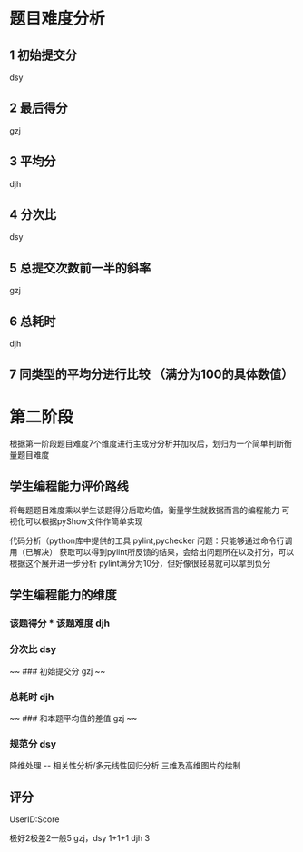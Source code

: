 # 题目难度分析

## 1 初始提交分

dsy

## 2 最后得分

gzj

## 3 平均分

djh

## 4 分次比

dsy

## 5 总提交次数前一半的斜率

gzj

## 6 总耗时

djh

## 7 同类型的平均分进行比较 （满分为100的具体数值）

# 第二阶段
根据第一阶段题目难度7个维度进行主成分分析并加权后，划归为一个简单判断衡量题目难度

## 学生编程能力评价路线

将每题题目难度乘以学生该题得分后取均值，衡量学生就数据而言的编程能力
可视化可以根据pyShow文件作简单实现

代码分析（python库中提供的工具 pylint,pychecker
问题：只能够通过命令行调用（已解决）
获取可以得到pylint所反馈的结果，会给出问题所在以及打分，可以根据这个展开进一步分析
pylint满分为10分，但好像很轻易就可以拿到负分

## 学生编程能力的维度

### 该题得分 * 该题难度 djh

### 分次比  dsy

~~ ### 初始提交分 gzj ~~  

### 总耗时 djh

~~ ### 和本题平均值的差值 gzj ~~  

### 规范分 dsy

降维处理 -- 相关性分析/多元线性回归分析
三维及高维图片的绘制

## 评分

UserID:Score

极好2极差2一般5     gzj，dsy 1+1+1   djh 3